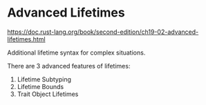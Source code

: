 # Advanced Lifetimes

https://doc.rust-lang.org/book/second-edition/ch19-02-advanced-lifetimes.html

Additional lifetime syntax for complex situations.

There are 3 advanced features of lifetimes:
1. Lifetime Subtyping
2. Lifetime Bounds
3. Trait Object Lifetimes

